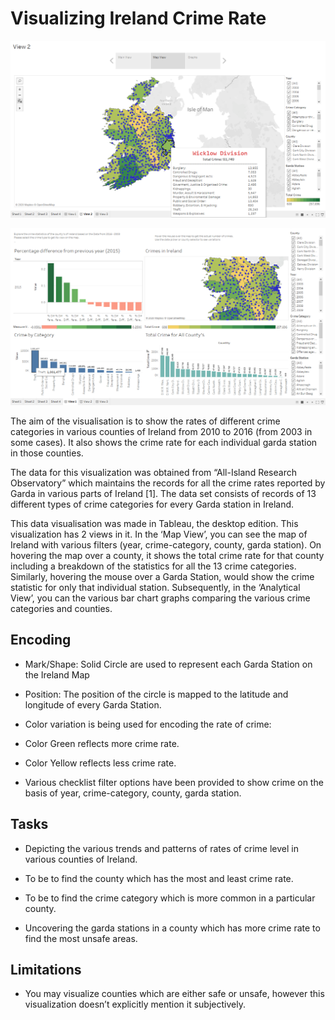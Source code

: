 # Visualizing Ireland Crime Rate

![Image description](https://github.com/TheAdityaVishnu/VisulizingIrelandCrimeRate/blob/master/Map%20View.png)

![Image description](https://github.com/TheAdityaVishnu/VisulizingIrelandCrimeRate/blob/master/Analytic%20View.png)


The aim of the visualisation is to show the rates of different crime categories in various counties of
Ireland from 2010 to 2016 (from 2003 in some cases). It also shows the crime rate for each individual
garda station in those counties.

The data for this visualization was obtained from “All-Island Research Observatory” which maintains
the records for all the crime rates reported by Garda in various parts of Ireland [1]. The data set
consists of records of 13 different types of crime categories for every Garda station in Ireland.

This data visualisation was made in Tableau, the desktop edition. This visualization has 2 views in it.
In the ‘Map View’, you can see the map of Ireland with various filters (year, crime-category, county,
garda station). On hovering the map over a county, it shows the total crime rate for that county
including a breakdown of the statistics for all the 13 crime categories. Similarly, hovering the mouse
over a Garda Station, would show the crime statistic for only that individual station. Subsequently, in
the ‘Analytical View’, you can the various bar chart graphs comparing the various crime categories
and counties.

## Encoding

* Mark/Shape: Solid Circle are used to represent each Garda Station on the Ireland Map

* Position: The position of the circle is mapped to the latitude and longitude of every Garda Station.

* Color variation is being used for encoding the rate of crime:

* Color Green reflects more crime rate.

* Color Yellow reflects less crime rate.

* Various checklist filter options have been provided to show crime on the basis of year, crime-category, county, garda station.

## Tasks

* Depicting the various trends and patterns of rates of crime level in various counties of
Ireland.

* To be to find the county which has the most and least crime rate.

* To be to find the crime category which is more common in a particular county.
* Uncovering the garda stations in a county which has more crime rate to find the most
unsafe areas.

## Limitations
* You may visualize counties which are either safe or unsafe, however this visualization
doesn’t explicitly mention it subjectively.
